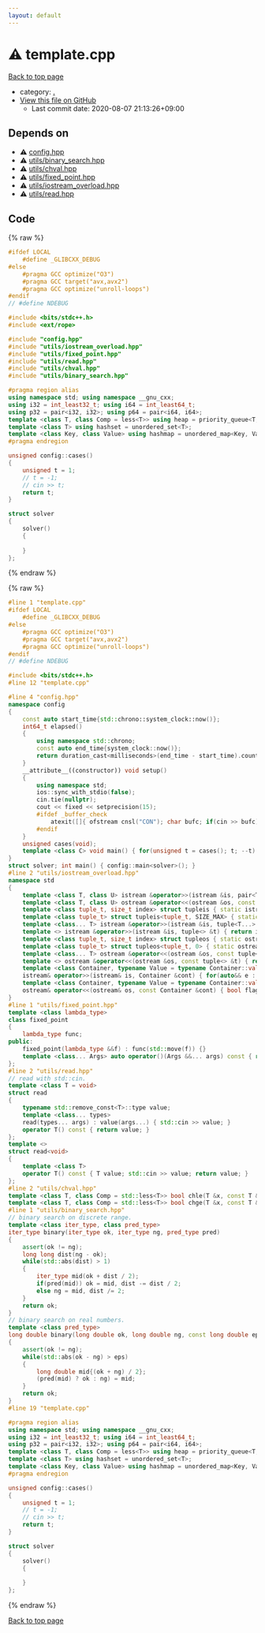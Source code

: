 ```yaml
---
layout: default
---
```


<!-- mathjax config similar to math.stackexchange -->
<script type="text/javascript" async
  src="https://cdnjs.cloudflare.com/ajax/libs/mathjax/2.7.5/MathJax.js?config=TeX-MML-AM_CHTML">
</script>
<script type="text/x-mathjax-config">
  MathJax.Hub.Config({
    TeX: { equationNumbers: { autoNumber: "AMS" }},
    tex2jax: {
      inlineMath: [ ['$','$'] ],
      processEscapes: true
    },
    "HTML-CSS": { matchFontHeight: false },
    displayAlign: "left",
    displayIndent: "2em"
  });
</script>

<script type="text/javascript" src="https://cdnjs.cloudflare.com/ajax/libs/jquery/3.4.1/jquery.min.js"></script>
<script src="https://cdn.jsdelivr.net/npm/jquery-balloon-js@1.1.2/jquery.balloon.min.js" integrity="sha256-ZEYs9VrgAeNuPvs15E39OsyOJaIkXEEt10fzxJ20+2I=" crossorigin="anonymous"></script>
<script type="text/javascript" src="../assets/js/copy-button.js"></script>
<link rel="stylesheet" href="../assets/css/copy-button.css" />


# :warning: template.cpp

<a href="../index.html">Back to top page</a>

* category: <a href="../index.html#5058f1af8388633f609cadb75a75dc9d">.</a>
* <a href="{{ site.github.repository_url }}/blob/master/template.cpp">View this file on GitHub</a>
    - Last commit date: 2020-08-07 21:13:26+09:00




## Depends on

* :warning: <a href="config.hpp.html">config.hpp</a>
* :warning: <a href="utils/binary_search.hpp.html">utils/binary_search.hpp</a>
* :warning: <a href="utils/chval.hpp.html">utils/chval.hpp</a>
* :warning: <a href="utils/fixed_point.hpp.html">utils/fixed_point.hpp</a>
* :warning: <a href="utils/iostream_overload.hpp.html">utils/iostream_overload.hpp</a>
* :warning: <a href="utils/read.hpp.html">utils/read.hpp</a>


## Code

<a id="unbundled"></a>
{% raw %}
```cpp
#ifdef LOCAL
    #define _GLIBCXX_DEBUG
#else
    #pragma GCC optimize("O3")
    #pragma GCC target("avx,avx2")
    #pragma GCC optimize("unroll-loops")
#endif
// #define NDEBUG

#include <bits/stdc++.h>
#include <ext/rope>

#include "config.hpp"
#include "utils/iostream_overload.hpp"
#include "utils/fixed_point.hpp"
#include "utils/read.hpp"
#include "utils/chval.hpp"
#include "utils/binary_search.hpp"

#pragma region alias
using namespace std; using namespace __gnu_cxx;
using i32 = int_least32_t; using i64 = int_least64_t;
using p32 = pair<i32, i32>; using p64 = pair<i64, i64>;
template <class T, class Comp = less<T>> using heap = priority_queue<T, vector<T>, Comp>;
template <class T> using hashset = unordered_set<T>;
template <class Key, class Value> using hashmap = unordered_map<Key, Value>;
#pragma endregion

unsigned config::cases()
{
    unsigned t = 1;
    // t = -1;
    // cin >> t;
    return t;
}

struct solver
{
    solver()
    {
        
    }
};

```
{% endraw %}

<a id="bundled"></a>
{% raw %}
```cpp
#line 1 "template.cpp"
#ifdef LOCAL
    #define _GLIBCXX_DEBUG
#else
    #pragma GCC optimize("O3")
    #pragma GCC target("avx,avx2")
    #pragma GCC optimize("unroll-loops")
#endif
// #define NDEBUG

#include <bits/stdc++.h>
#line 12 "template.cpp"

#line 4 "config.hpp"
namespace config
{
    const auto start_time{std::chrono::system_clock::now()};
    int64_t elapsed()
    {
        using namespace std::chrono;
        const auto end_time{system_clock::now()};
        return duration_cast<milliseconds>(end_time - start_time).count();
    }
    __attribute__((constructor)) void setup()
    {
        using namespace std;
        ios::sync_with_stdio(false);
        cin.tie(nullptr);
        cout << fixed << setprecision(15);
        #ifdef _buffer_check
            atexit([]{ ofstream cnsl("CON"); char bufc; if(cin >> bufc) cnsl << "\n\033[1;35mwarning\033[0m: buffer not empty.\n\n"; });
        #endif
    }
    unsigned cases(void);
    template <class C> void main() { for(unsigned t = cases(); t; --t) C(); }
}
struct solver; int main() { config::main<solver>(); }
#line 2 "utils/iostream_overload.hpp"
namespace std
{
    template <class T, class U> istream &operator>>(istream &is, pair<T, U> &p) { return is >> p.first >> p.second; }
    template <class T, class U> ostream &operator<<(ostream &os, const pair<T, U> &p) { return os << p.first << ' ' << p.second; }
    template <class tuple_t, size_t index> struct tupleis { static istream &apply(istream &is, tuple_t &t) { tupleis<tuple_t, index - 1>::apply(is, t); return is >> get<index>(t); } };
    template <class tuple_t> struct tupleis<tuple_t, SIZE_MAX> { static istream &apply(istream &is, tuple_t &t) { return is; } };
    template <class... T> istream &operator>>(istream &is, tuple<T...> &t) { return tupleis<tuple<T...>, tuple_size<tuple<T...>>::value - 1>::apply(is, t); }
    template <> istream &operator>>(istream &is, tuple<> &t) { return is; }
    template <class tuple_t, size_t index> struct tupleos { static ostream &apply(ostream &os, const tuple_t &t) { tupleos<tuple_t, index - 1>::apply(os, t); return os << ' ' << get<index>(t); } };
    template <class tuple_t> struct tupleos<tuple_t, 0> { static ostream &apply(ostream &os, const tuple_t &t) { return os << get<0>(t); } };
    template <class... T> ostream &operator<<(ostream &os, const tuple<T...> &t) { return tupleos<tuple<T...>, tuple_size<tuple<T...>>::value - 1>::apply(os, t); }
    template <> ostream &operator<<(ostream &os, const tuple<> &t) { return os; }
    template <class Container, typename Value = typename Container::value_type, enable_if_t<!is_same<decay_t<Container>, string>::value, nullptr_t> = nullptr>
    istream& operator>>(istream& is, Container &cont) { for(auto&& e : cont) is >> e; return is; }
    template <class Container, typename Value = typename Container::value_type, enable_if_t<!is_same<decay_t<Container>, string>::value, nullptr_t> = nullptr>
    ostream& operator<<(ostream& os, const Container &cont) { bool flag = 1; for(auto&& e : cont) flag ? flag = 0 : (os << ' ', 0), os << e; return os; }
}
#line 1 "utils/fixed_point.hpp"
template <class lambda_type>
class fixed_point
{
    lambda_type func;
public:
    fixed_point(lambda_type &&f) : func(std::move(f)) {}
    template <class... Args> auto operator()(Args &&... args) const { return func(*this, std::forward<Args>(args)...); }
};
#line 2 "utils/read.hpp"
// read with std::cin.
template <class T = void>
struct read
{
    typename std::remove_const<T>::type value;
    template <class... types>
    read(types... args) : value(args...) { std::cin >> value; }
    operator T() const { return value; }
};
template <>
struct read<void>
{
    template <class T>
    operator T() const { T value; std::cin >> value; return value; }
};
#line 2 "utils/chval.hpp"
template <class T, class Comp = std::less<T>> bool chle(T &x, const T &y, Comp comp = Comp()) { return comp(y, x) ? x = y, true : false; }
template <class T, class Comp = std::less<T>> bool chge(T &x, const T &y, Comp comp = Comp()) { return comp(x, y) ? x = y, true : false; }
#line 1 "utils/binary_search.hpp"
// binary search on discrete range.
template <class iter_type, class pred_type>
iter_type binary(iter_type ok, iter_type ng, pred_type pred)
{
    assert(ok != ng);
    long long dist(ng - ok);
    while(std::abs(dist) > 1)
    {
        iter_type mid(ok + dist / 2);
        if(pred(mid)) ok = mid, dist -= dist / 2;
        else ng = mid, dist /= 2;
    }
    return ok;
}
// binary search on real numbers.
template <class pred_type>
long double binary(long double ok, long double ng, const long double eps, pred_type pred)
{
    assert(ok != ng);
    while(std::abs(ok - ng) > eps)
    {
        long double mid{(ok + ng) / 2};
        (pred(mid) ? ok : ng) = mid;
    }
    return ok;
}
#line 19 "template.cpp"

#pragma region alias
using namespace std; using namespace __gnu_cxx;
using i32 = int_least32_t; using i64 = int_least64_t;
using p32 = pair<i32, i32>; using p64 = pair<i64, i64>;
template <class T, class Comp = less<T>> using heap = priority_queue<T, vector<T>, Comp>;
template <class T> using hashset = unordered_set<T>;
template <class Key, class Value> using hashmap = unordered_map<Key, Value>;
#pragma endregion

unsigned config::cases()
{
    unsigned t = 1;
    // t = -1;
    // cin >> t;
    return t;
}

struct solver
{
    solver()
    {
        
    }
};

```
{% endraw %}

<a href="../index.html">Back to top page</a>

